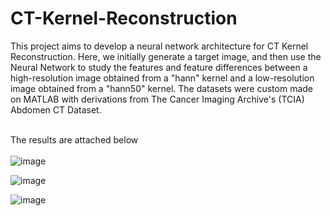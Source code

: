 # CT-Kernel-Reconstruction

This project aims to develop a neural network architecture for CT Kernel Reconstruction. Here, we initially generate a target image, and then use the Neural Network to study the features and feature differences between a high-resolution image obtained from a "hann" kernel and a low-resolution image obtained from a "hann50" kernel. The datasets were custom made on MATLAB with derivations from The Cancer Imaging Archive's (TCIA) Abdomen CT Dataset.

<br>The results are attached below<br><br>
![image](https://github.com/user-attachments/assets/2c0a20fc-0b9f-454f-afc6-edc000a9359b)

![image](https://github.com/user-attachments/assets/fa4e0089-9e05-42bd-87c2-dcaa0f50604b)

![image](https://github.com/user-attachments/assets/39da3887-bac5-4aea-8928-4a75087afe1b)
